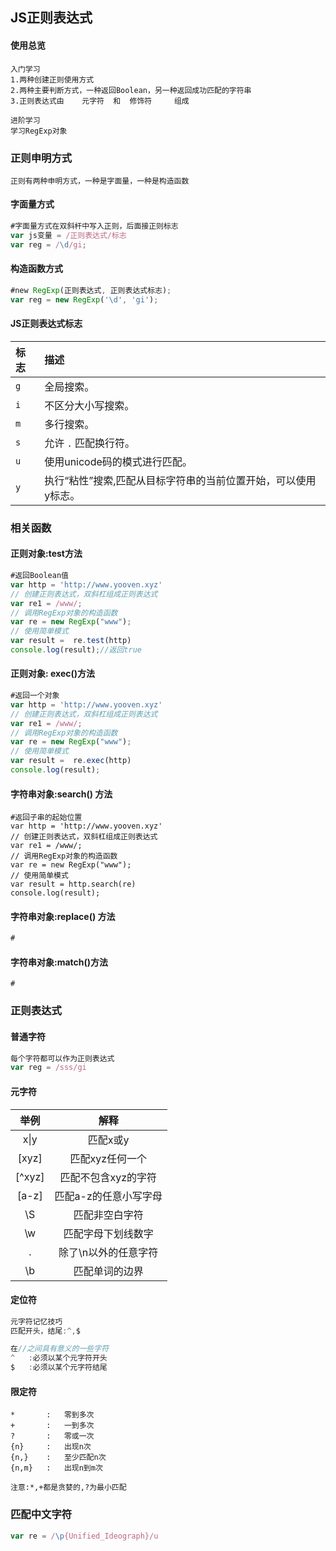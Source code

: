 ## JS正则表达式

#### 使用总览

```
入门学习
1.两种创建正则使用方式
2.两种主要判断方式，一种返回Boolean，另一种返回成功匹配的字符串
3.正则表达式由	元字符	 和	修饰符		组成

进阶学习
学习RegExp对象
```



### 正则申明方式

```
正则有两种申明方式，一种是字面量，一种是构造函数
```

#### 字面量方式

```js
#字面量方式在双斜杆中写入正则，后面接正则标志
var js变量 = /正则表达式/标志
var reg = /\d/gi;
```

#### 构造函数方式

```js
#new RegExp(正则表达式, 正则表达式标志);
var reg = new RegExp('\d', 'gi');
```

#### JS正则表达式标志

| 标志 | 描述                                                         |
| :--- | :----------------------------------------------------------- |
| `g`  | 全局搜索。                                                   |
| `i`  | 不区分大小写搜索。                                           |
| `m`  | 多行搜索。                                                   |
| `s`  | 允许 `.` 匹配换行符。                                        |
| `u`  | 使用unicode码的模式进行匹配。                                |
| `y`  | 执行“粘性”搜索,匹配从目标字符串的当前位置开始，可以使用y标志。 |



### 相关函数



#### 正则对象:test方法

```js
#返回Boolean值
var http = 'http://www.yooven.xyz'
// 创建正则表达式，双斜杠组成正则表达式
var re1 = /www/;
// 调用RegExp对象的构造函数
var re = new RegExp("www");
// 使用简单模式
var result =  re.test(http)
console.log(result);//返回true
```



#### 正则对象: exec()方法

```js
#返回一个对象
var http = 'http://www.yooven.xyz'
// 创建正则表达式，双斜杠组成正则表达式
var re1 = /www/;
// 调用RegExp对象的构造函数
var re = new RegExp("www");
// 使用简单模式
var result =  re.exec(http)
console.log(result);
```



#### 字符串对象:search() 方法

```JS
#返回子串的起始位置
var http = 'http://www.yooven.xyz'
// 创建正则表达式，双斜杠组成正则表达式
var re1 = /www/;
// 调用RegExp对象的构造函数
var re = new RegExp("www");
// 使用简单模式
var result = http.search(re)
console.log(result);
```



#### 字符串对象:replace() 方法

```js
#

```



#### 字符串对象:match()方法

```JS
#
```



### 正则表达式

#### 普通字符

```js
每个字符都可以作为正则表达式
var reg = /sss/gi
```

#### 元字符

|  举例  |         解释          |
| :----: | :-------------------: |
|  x\|y  |       匹配x或y        |
| [xyz]  |    匹配xyz任何一个    |
| [^xyz] |  匹配不包含xyz的字符  |
| [a-z]  | 匹配a-z的任意小写字母 |
|   \S   |    匹配非空白字符     |
|   \w   |  匹配字母下划线数字   |
|   .    | 除了\n以外的任意字符  |
|   \b   |    匹配单词的边界     |



#### 定位符

```js
元字符记忆技巧
匹配开头，结尾:^,$

在//之间具有意义的一些字符
^	:必须以某个元字符开头
$	:必须以某个元字符结尾
```

#### 限定符

```
*		:	零到多次
+		:	一到多次
?		:	零或一次
{n}		:	出现n次
{n,}	:	至少匹配n次	
{n,m}	:	出现n到m次

注意:*,+都是贪婪的,?为最小匹配
```



### 匹配中文字符

```js
var re = /\p{Unified_Ideograph}/u
```

